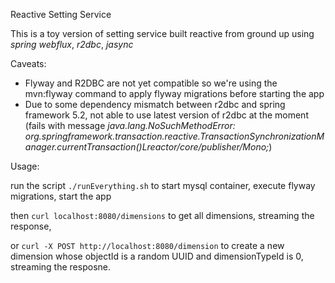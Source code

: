 Reactive Setting Service


This is a toy version of setting service built reactive from ground up using _spring webflux_, _r2dbc_, _jasync_


Caveats:
* Flyway and R2DBC are not yet compatible so we're using the mvn:flyway command to apply flyway migrations before starting the app
* Due to some dependency mismatch between r2dbc and spring framework 5.2, not able to use latest version of r2dbc at the moment
(fails with message _java.lang.NoSuchMethodError: org.springframework.transaction.reactive.TransactionSynchronizationManager.currentTransaction()Lreactor/core/publisher/Mono;_)



Usage:


run the script `./runEverything.sh` to start mysql container, execute flyway migrations, start the app

then `curl localhost:8080/dimensions` to get all dimensions, streaming the response,

or  `curl -X POST http://localhost:8080/dimension` to create a new dimension whose objectId is a random UUID and dimensionTypeId is 0, streaming the resposne.






